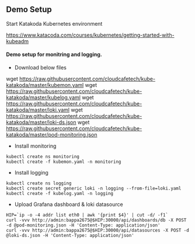 ## Demo Setup

Start Katakoda Kubernetes environment

https://www.katacoda.com/courses/kubernetes/getting-started-with-kubeadm

#### Demo setup for monitring and logging.

- Download below files

wget https://raw.githubusercontent.com/cloudcafetech/kube-katakoda/master/kubemon.yaml
wget https://raw.githubusercontent.com/cloudcafetech/kube-katakoda/master/kubelog.yaml
wget https://raw.githubusercontent.com/cloudcafetech/kube-katakoda/master/loki.yaml
wget https://raw.githubusercontent.com/cloudcafetech/kube-katakoda/master/loki-ds.json
wget https://raw.githubusercontent.com/cloudcafetech/kube-katakoda/master/pod-monitoring.json

- Install monitoring

```
kubectl create ns monitoring
kubectl create -f kubemon.yaml -n monitoring
```

- Install logging

```
kubectl create ns logging
kubectl create secret generic loki -n logging --from-file=loki.yaml
kubectl create -f kubelog.yaml -n logging
```

- Upload Grafana dashboard & loki datasource

```
HIP=`ip -o -4 addr list eth0 | awk '{print $4}' | cut -d/ -f1`
curl -vvv http://admin:bappa2675@$HIP:30000/api/dashboards/db -X POST -d @pod-monitoring.json -H 'Content-Type: application/json'
curl -vvv http://admin:bappa2675@$HIP:30000/api/datasources -X POST -d @loki-ds.json -H 'Content-Type: application/json' 
```
